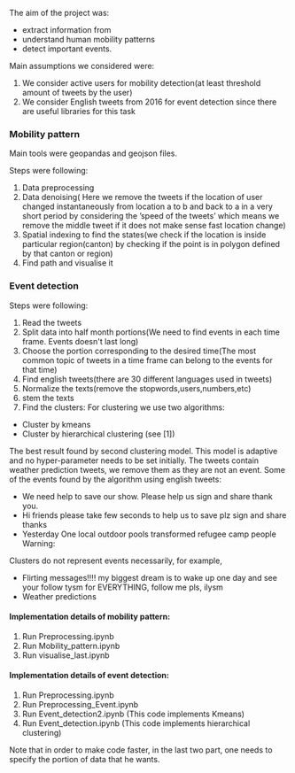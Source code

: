 The aim of the project was:

* extract information from 
* understand human mobility patterns
* detect important events.

Main assumptions we considered were:

1. We consider active users for mobility detection(at least threshold amount of tweets by the user)
2. We consider English tweets from 2016 for event detection since there are useful libraries for this task


### Mobility pattern

Main tools were geopandas and geojson files.

Steps were following:

1. Data preprocessing
2. Data denoising( Here we remove the tweets if the location of user changed instantaneously from location a to b and back to a in a very 
short period by considering the ’speed of the tweets’ which means we remove the middle tweet if it does not make sense
fast location change)
3. Spatial indexing to find the states(we check if the location is inside particular region(canton) by checking if the point
is in polygon defined by that canton or region)
4. Find path and visualise it


### Event detection
Steps were following:

1. Read the tweets
2. Split data into half month portions(We need to find events in each time frame. Events doesn't last long)
3. Choose the portion corresponding to the desired time(The most common topic of tweets in a time frame can belong to the events for 
that time)
4. Find english tweets(there are 30 different languages used in tweets)
5. Normalize the texts(remove the stopwords,users,numbers,etc)
6. stem the texts
7. Find the clusters:
For clustering we use two algorithms:
* Cluster by kmeans
* Cluster by hierarchical clustering (see [1])

The best result found by second clustering model. This model is adaptive
and no hyper-parameter needs to be set initially.
The tweets contain weather prediction tweets, we remove them as they
are not an event.
Some of the events found by the algorithm using english tweets:

* We need help to save our show. Please help us sign and share thank you.
* Hi friends please take few seconds to help us to save plz sign and share thanks
* Yesterday One local outdoor pools transformed refugee camp people Warning:

Clusters do not represent events necessarily, for example,
* Flirting messages!!!! my biggest dream is to wake up one day and see your follow tysm for EVERYTHING, follow me pls, ilysm
* Weather predictions

#### Implementation details of mobility pattern:
1. Run Preprocessing.ipynb
2. Run Mobility_pattern.ipynb
3. Run visualise_last.ipynb

#### Implementation details of event detection:
1. Run Preprocessing.ipynb
2. Run Preprocessing_Event.ipynb
3. Run Event_detection2.ipynb (This code implements Kmeans)
4. Run Event_detection.ipynb (This code implements hierarchical clustering)

Note that in order to make code faster, in the last two part, one needs to specify the portion of data that he wants.

